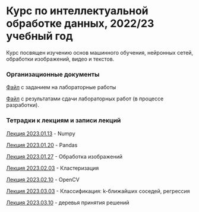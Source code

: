 # Курс по интеллектуальной обработке данных, 2022/23 учебный год 

Курс посвящен изучению основ машинного обучения, нейронных сетей, обработки изображений, видео и текстов.
### Организационные документы

[Файл](https://docs.google.com/document/d/1PJW4Jj5d7W4QLy5MsBlRZmR1dJvKZu1J1Vjh9uLVvqI/edit?usp=sharing) с заданием на лабораторные работы

[Файл](https://docs.google.com/spreadsheets/d/1Ibf6bMovrKJEDG17VyCMmNMf6w0_hcs-F-Wal-vQw0c/edit?usp=sharing) с результатами сдачи лабораторных работ (в процессе разработки).

### Тетрадки к лекциям и записи лекций

[Лекция 2023.01.13](https://github.com/klyshinsky/ML_and_CV_2023/blob/main/Lecture_20230113_numpy.ipynb) - Numpy  

[Лекция 2023.01.20](https://github.com/klyshinsky/ML_and_CV_2023/blob/main/Lecture_20230113_Pandas.ipynb) - Pandas  

[Лекция 2023.01.27](https://github.com/klyshinsky/ML_and_CV_2023/blob/main/Lecture_20230126_image_processing.ipynb) - Обработка изображений

[Лекция 2023.02.03](https://github.com/klyshinsky/ML_and_CV_2023/blob/main/Lecture_20230203_clustering.ipynb) - Кластеризация
  
[Лекция 2023.02.10](https://github.com/klyshinsky/ML_and_CV_2023/blob/main/Lecture_20230217_OpenCV.ipynb) - OpenCV

[Лекция 2023.03.03](https://github.com/klyshinsky/ML_and_CV_2023/blob/main/Lecture_20230303_Classification.ipynb) - Классификация: k-ближайших соседей, регрессия

[Лекция 2023.03.10](https://github.com/klyshinsky/ML_and_CV_2023/blob/main/Lecture_20230310_DecisionTrees.ipynb) - деревья принятия решений
